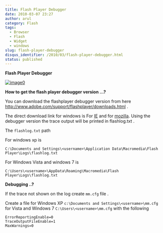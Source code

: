 ```yaml
---
title: Flash Player Debugger
date: 2010-03-07 23:27
author: arul
category: Flash
tags:
  - Browser
  - Flash
  - Widget
  - windows
slug: flash-player-debugger
disqus_identifier: /2010/03/flash-player-debugger.html
status: published
---
```


**Flash Player Debugger**

[![image0](http://1.bp.blogspot.com/_X5tq9y9xv2s/S5SG-gaYi8I/AAAAAAAAAMg/SXqWMtnCTEk/s400/adobeflashplayer.jpg)](http://1.bp.blogspot.com/_X5tq9y9xv2s/S5SG-gaYi8I/AAAAAAAAAMg/SXqWMtnCTEk/s1600-h/adobeflashplayer.jpg)

**How to get the flash player debugger version \...?**

You can download the flashplayer debugger version from here
<http://www.adobe.com/support/flashplayer/downloads.html> .

The direct download link for windows is For
[IE](http://download.macromedia.com/pub/flashplayer/updaters/10/flashplayer_10_ax_debug.exe)
and for
[mozilla](http://download.macromedia.com/pub/flashplayer/updaters/10/flashplayer_10_plugin_debug.exe).
Using the debugger version the trace output will be printed in
flashlog.txt .

The `flashlog.txt` path

For windows xp is

``` text
C:\Documents and Settings\<username>\Application Data\Macromedia\Flash Player\Logs\flashlog.txt
```

For Windows Vista and windows 7 is

``` text
C:\Users\<username>\AppData\Roaming\Macromedia\Flash Player\Logs\flashlog.txt
```

**Debugging ..?**

If the trace not shown on the log create `mm.cfg` file .

Create a file for Windows XP
`c:\Documents and Settings\<username>\mm.cfg` for Vista and Windows 7
`C:\Users\<username>\mm.cfg` with the following

``` text
ErrorReportingEnable=0
TraceOutputFileEnable=1
MaxWarnings=0
```
